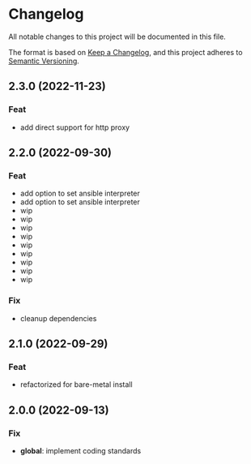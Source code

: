 # Changelog
All notable changes to this project will be documented in this file.

The format is based on [Keep a Changelog](https://keepachangelog.com/en/1.0.0/),
and this project adheres to [Semantic Versioning](https://semver.org/spec/v2.0.0.html).

## 2.3.0 (2022-11-23)

### Feat

- add direct support for http proxy

## 2.2.0 (2022-09-30)

### Feat

- add option to set ansible interpreter
- add option to set ansible interpreter
- wip
- wip
- wip
- wip
- wip
- wip
- wip
- wip
- wip

### Fix

- cleanup dependencies

## 2.1.0 (2022-09-29)

### Feat

- refactorized for bare-metal install

## 2.0.0 (2022-09-13)

### Fix

- **global**: implement coding standards
